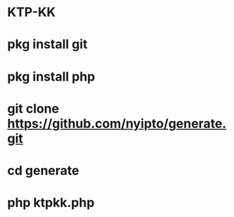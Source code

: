 # KTP-KK
# pkg install git
# pkg install php
# git clone https://github.com/nyipto/generate.git
# cd generate
# php ktpkk.php
